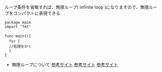 ループ条件を省略すれば、無限ループ( infinite loop )になりますので、無限ループをコンパクトに表現できる<br>

```
package main
import "fmt"

func main(){　
  for {　
  //処理をかく
  }
}
```
- 無限ループについて
<a href="https://www.flyenginer.com/low/go/go%E8%A8%80%E8%AA%9E%E3%81%AE%E3%83%AB%E3%83%BC%E3%83%97%E5%87%A6%E7%90%86%E3%81%AB%E3%81%A4%E3%81%84%E3%81%A6.html#toc3">参考サイト</a>
<a href="https://leben.mobi/go/if-for/go-programming/">参考サイト</a>
<a href="https://dev-yakuza.posstree.com/golang/for-statement/">参考サイト</a>
